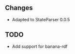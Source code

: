 Changes
-------

-   Adapted to StateParser 0.0.5  

TODO
----

-   Add support for banana-rdf

 


